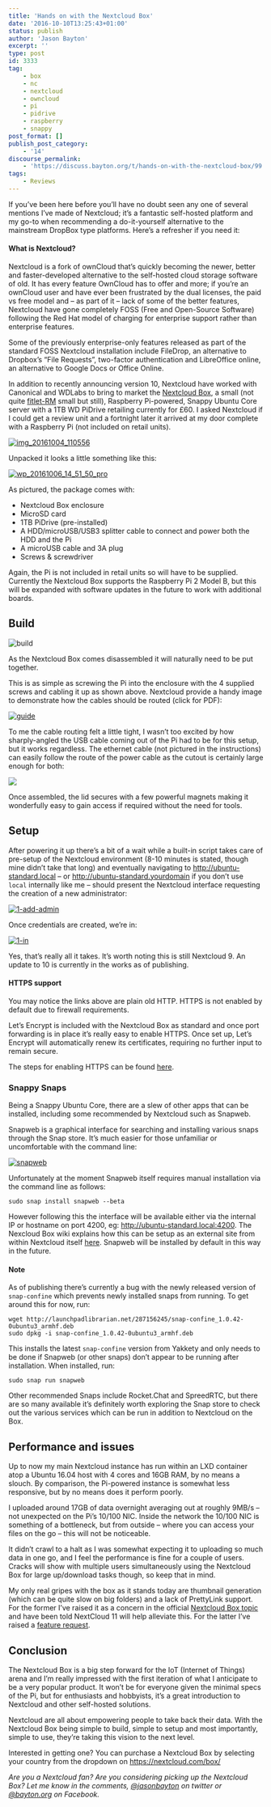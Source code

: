 ```yaml
---
title: 'Hands on with the Nextcloud Box'
date: '2016-10-10T13:25:43+01:00'
status: publish
author: 'Jason Bayton'
excerpt: ''
type: post
id: 3333
tag:
    - box
    - nc
    - nextcloud
    - owncloud
    - pi
    - pidrive
    - raspberry
    - snappy
post_format: []
publish_post_category:
    - '14'
discourse_permalink:
    - 'https://discuss.bayton.org/t/hands-on-with-the-nextcloud-box/99'
tags:
    - Reviews
---
```

If you’ve been here before you’ll have no doubt seen any one of several mentions I’ve made of Nextcloud; it’s a fantastic self-hosted platform and my go-to when recommending a do-it-yourself alternative to the mainstream DropBox type platforms. Here’s a refresher if you need it:

<div class="callout callout-default">

#### What is Nextcloud?

Nextcloud is a fork of ownCloud that’s quickly becoming the newer, better and faster-developed alternative to the self-hosted cloud storage software of old. It has every feature OwnCloud has to offer and more; if you’re an ownCloud user and have ever been frustrated by the dual licenses, the paid vs free model and – as part of it – lack of some of the better features, Nextcloud have gone completely FOSS (Free and Open-Source Software) following the Red Hat model of charging for enterprise support rather than enterprise features.

Some of the previously enterprise-only features released as part of the standard FOSS Nextcloud installation include FileDrop, an alternative to Dropbox’s “File Requests”, two-factor authentication and LibreOffice online, an alternative to Google Docs or Office Online.

</div>

In addition to recently announcing version 10, Nextcloud have worked with Canonical and WDLabs to bring to market the [Nextcloud Box](https://nextcloud.com/box), a small (not quite [fitlet-RM](/2016/07/hands-on-fitlet-rm-a-fanless-industrial-mini-pc-by-compulab/) small but still), Raspberry Pi-powered, Snappy Ubuntu Core server with a 1TB WD PiDrive retailing currently for £60. I asked Nextcloud if I could get a review unit and a fortnight later it arrived at my door complete with a Raspberry Pi (not included on retail units).

[![img_20161004_110556](https://r2_worker.bayton.workers.dev/uploads/2016/10/IMG_20161004_110556.jpg)](/https://r2_worker.bayton.workers.dev/uploads/2016/10/IMG_20161004_110556.jpg)

Unpacked it looks a little something like this:

[![wp_20161006_14_51_50_pro](https://r2_worker.bayton.workers.dev/uploads/2016/10/WP_20161006_14_51_50_Pro.jpg)](/https://r2_worker.bayton.workers.dev/uploads/2016/10/WP_20161006_14_51_50_Pro.jpg)

As pictured, the package comes with:

- Nextcloud Box enclosure
- MicroSD card
- 1TB PiDrive (pre-installed)
- A HDD/microUSB/USB3 splitter cable to connect and power both the HDD and the Pi
- A microUSB cable and 3A plug
- Screws &amp; screwdriver

Again, the Pi is not included in retail units so will have to be supplied. Currently the Nextcloud Box supports the Raspberry Pi 2 Model B, but this will be expanded with software updates in the future to work with additional boards.

Build
-----

![build](https://r2_worker.bayton.workers.dev/uploads/2016/10/build.gif)

As the Nextcloud Box comes disassembled it will naturally need to be put together.

This is as simple as screwing the Pi into the enclosure with the 4 supplied screws and cabling it up as shown above. Nextcloud provide a handy image to demonstrate how the cables should be routed (click for PDF):

[![guide](https://r2_worker.bayton.workers.dev/uploads/2016/10/guide.png)](/https://r2_worker.bayton.workers.dev/uploads/2016/10/Box-Assembly-Guide.pdf)

To me the cable routing felt a little tight, I wasn’t too excited by how sharply-angled the USB cable coming out of the Pi had to be for this setup, but it works regardless. The ethernet cable (not pictured in the instructions) can easily follow the route of the power cable as the cutout is certainly large enough for both:

[![](https://r2_worker.bayton.workers.dev/uploads/2016/10/WP_20161006_15_16_34_Pro.jpg)](/https://r2_worker.bayton.workers.dev/uploads/2016/10/WP_20161006_15_16_34_Pro.jpg)

Once assembled, the lid secures with a few powerful magnets making it wonderfully easy to gain access if required without the need for tools.

Setup
-----

After powering it up there’s a bit of a wait while a built-in script takes care of pre-setup of the Nextcloud environment (8-10 minutes is stated, though mine didn’t take that long) and eventually navigating to <http://ubuntu-standard.local> – or <http://ubuntu-standard.yourdomain> if you don’t use `local` internally like me – should present the Nextcloud interface requesting the creation of a new administrator:

[![1-add-admin](https://r2_worker.bayton.workers.dev/uploads/2016/10/1-add-admin.jpg)](/https://r2_worker.bayton.workers.dev/uploads/2016/10/1-add-admin.jpg)

Once credentials are created, we’re in:

[![1-in](https://r2_worker.bayton.workers.dev/uploads/2016/10/1-in.jpg)](/https://r2_worker.bayton.workers.dev/uploads/2016/10/1-in.jpg)

Yes, that’s really all it takes. It’s worth noting this is still Nextcloud 9. An update to 10 is currently in the works as of publishing.

<div class="callout callout-info"> 

#### HTTPS support

You may notice the links above are plain old HTTP. HTTPS is not enabled by default due to firewall requirements.

Let’s Encrypt is included with the Nextcloud Box as standard and once port forwarding is in place it’s really easy to enable HTTPS. Once set up, Let’s Encrypt will automatically renew its certificates, requiring no further input to remain secure.

The steps for enabling HTTPS can be found [here](https://github.com/nextcloud/nextcloud-snap/wiki/Enabling-HTTPS-(SSLS,-TLS)).

</div>

### Snappy Snaps

Being a Snappy Ubuntu Core, there are a slew of other apps that can be installed, including some recommended by Nextcloud such as Snapweb.

Snapweb is a graphical interface for searching and installing various snaps through the Snap store. It’s much easier for those unfamiliar or uncomfortable with the command line:

[![snapweb](https://r2_worker.bayton.workers.dev/uploads/2016/10/Snapweb.png)](/https://r2_worker.bayton.workers.dev/uploads/2016/10/Snapweb.png)

Unfortunately at the moment Snapweb itself requires manual installation via the command line as follows:

`sudo snap install snapweb --beta`

However following this the interface will be available either via the internal IP or hostname on port 4200, eg: <http://ubuntu-standard.local:4200>. The Nexcloud Box wiki explains how this can be setup as an external site from within Nextcloud itself [here](https://github.com/nextcloud/nextcloud-snap/wiki/How-to-manage-your-snaps). Snapweb will be installed by default in this way in the future.

<div class="callout callout-danger"> 

#### Note

As of publishing there’s currently a bug with the newly released version of `snap-confine` which prevents newly installed snaps from running. To get around this for now, run:

```
wget http://launchpadlibrarian.net/287156245/snap-confine_1.0.42-0ubuntu3_armhf.deb
sudo dpkg -i snap-confine_1.0.42-0ubuntu3_armhf.deb
```

This installs the latest `snap-confine` version from Yakkety and only needs to be done if Snapweb (or other snaps) don’t appear to be running after installation. When installed, run:

`sudo snap run snapweb`

</div>

Other recommended Snaps include Rocket.Chat and SpreedRTC, but there are so many available it’s definitely worth exploring the Snap store to check out the various services which can be run in addition to Nextcloud on the Box.

Performance and issues
----------------------

Up to now my main Nextcloud instance has run within an LXD container atop a Ubuntu 16.04 host with 4 cores and 16GB RAM, by no means a slouch. By comparison, the Pi-powered instance is somewhat less responsive, but by no means does it perform poorly.

I uploaded around 17GB of data overnight averaging out at roughly 9MB/s – not unexpected on the Pi’s 10/100 NIC. Inside the network the 10/100 NIC is something of a bottleneck, but from outside – where you can access your files on the go – this will not be noticeable.

It didn’t crawl to a halt as I was somewhat expecting it to uploading so much data in one go, and I feel the performance is fine for a couple of users. Cracks will show with multiple users simultaneously using the Nextcloud Box for large up/download tasks though, so keep that in mind.

My only real gripes with the box as it stands today are thumbnail generation (which can be quite slow on big folders) and a lack of PrettyLink support. For the former I’ve raised it as a concern in the official [Nextcloud Box topic](https://help.nextcloud.com/t/the-great-nextcloud-box-topic/3510/63) and have been told NextCloud 11 will help alleviate this. For the latter I’ve raised a [feature request](https://github.com/nextcloud/nextcloud-snap/issues/86).

Conclusion
----------

The Nextcloud Box is a big step forward for the IoT (Internet of Things) arena and I’m really impressed with the first iteration of what I anticipate to be a very popular product. It won’t be for everyone given the minimal specs of the Pi, but for enthusiasts and hobbyists, it’s a great introduction to Nextcloud and other self-hosted solutions.

Nextcloud are all about empowering people to take back their data. With the Nextcloud Box being simple to build, simple to setup and most importantly, simple to use, they’re taking this vision to the next level.

Interested in getting one? You can purchase a Nextcloud Box by selecting your country from the dropdown on <https://nextcloud.com/box/>

*Are you a Nextcloud fan? Are you considering picking up the Nextcloud Box? Let me know in the comments, [@jasonbayton](https://twitter.com/jasonbayton) on twitter or [@bayton.org](https://facebook.com/bayton.org) on Facebook.*